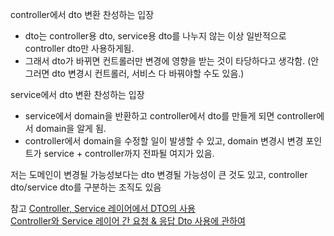 controller에서 dto 변환 찬성하는 입장  
- dto는 controller용 dto, service용 dto를 나누지 않는 이상 일반적으로 controller dto만 사용하게됨.
- 그래서 dto가 바뀌면 컨트롤러만 변경에 영향을 받는 것이 타당하다고 생각함. (안그러면 dto 변경시 컨트롤러, 서비스 다 바꿔야할 수도 있음.)

service에서 dto 변환 찬성하는 입장  
- service에서 domain을 반환하고 controller에서 dto를 만들게 되면 controller에서 domain을 알게 됨.
- controller에서 domain을 수정할 일이 발생할 수 있고, domain 변경시 변경 포인트가 service + controller까지 전파될 여지가 있음.


저는 도메인이 변경될 가능성보다는 dto 변경될 가능성이 큰 것도 있고, controller dto/service dto를 구분하는 조직도 있음




참고
[Controller, Service 레이어에서 DTO의 사용](https://shyun00.tistory.com/214)  
[Controller와 Service 레이어 간 요청 & 응답 Dto 사용에 관하여](https://ksh-coding.tistory.com/102)